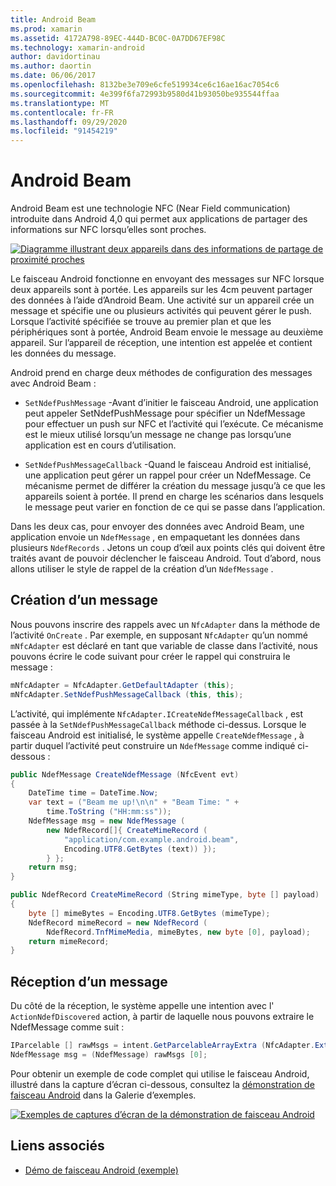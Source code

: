 ```yaml
---
title: Android Beam
ms.prod: xamarin
ms.assetid: 4172A798-89EC-444D-BC0C-0A7DD67EF98C
ms.technology: xamarin-android
author: davidortinau
ms.author: daortin
ms.date: 06/06/2017
ms.openlocfilehash: 8132be3e709e6cfe519934ce6c16ae16ac7054c6
ms.sourcegitcommit: 4e399f6fa72993b9580d41b93050be935544ffaa
ms.translationtype: MT
ms.contentlocale: fr-FR
ms.lasthandoff: 09/29/2020
ms.locfileid: "91454219"
---
```

# <a name="android-beam"></a>Android Beam

Android Beam est une technologie NFC (Near Field communication) introduite dans Android 4,0 qui permet aux applications de partager des informations sur NFC lorsqu’elles sont proches.

[![Diagramme illustrant deux appareils dans des informations de partage de proximité proches](android-beam-images/androidbeam.png)](android-beam-images/androidbeam.png#lightbox)

Le faisceau Android fonctionne en envoyant des messages sur NFC lorsque deux appareils sont à portée. Les appareils sur les 4cm peuvent partager des données à l’aide d’Android Beam. Une activité sur un appareil crée un message et spécifie une ou plusieurs activités qui peuvent gérer le push. Lorsque l’activité spécifiée se trouve au premier plan et que les périphériques sont à portée, Android Beam envoie le message au deuxième appareil. Sur l’appareil de réception, une intention est appelée et contient les données du message.

Android prend en charge deux méthodes de configuration des messages avec Android Beam :

- `SetNdefPushMessage` -Avant d’initier le faisceau Android, une application peut appeler SetNdefPushMessage pour spécifier un NdefMessage pour effectuer un push sur NFC et l’activité qui l’exécute. Ce mécanisme est le mieux utilisé lorsqu’un message ne change pas lorsqu’une application est en cours d’utilisation.

- `SetNdefPushMessageCallback` -Quand le faisceau Android est initialisé, une application peut gérer un rappel pour créer un NdefMessage. Ce mécanisme permet de différer la création du message jusqu’à ce que les appareils soient à portée. Il prend en charge les scénarios dans lesquels le message peut varier en fonction de ce qui se passe dans l’application.

Dans les deux cas, pour envoyer des données avec Android Beam, une application envoie un `NdefMessage` , en empaquetant les données dans plusieurs `NdefRecords` . Jetons un coup d’œil aux points clés qui doivent être traités avant de pouvoir déclencher le faisceau Android. Tout d’abord, nous allons utiliser le style de rappel de la création d’un `NdefMessage` .

## <a name="creating-a-message"></a>Création d’un message

Nous pouvons inscrire des rappels avec un `NfcAdapter` dans la méthode de l’activité `OnCreate` . Par exemple, en supposant `NfcAdapter` qu’un nommé `mNfcAdapter` est déclaré en tant que variable de classe dans l’activité, nous pouvons écrire le code suivant pour créer le rappel qui construira le message :

```csharp
mNfcAdapter = NfcAdapter.GetDefaultAdapter (this);
mNfcAdapter.SetNdefPushMessageCallback (this, this);
```

L’activité, qui implémente `NfcAdapter.ICreateNdefMessageCallback` , est passée à la `SetNdefPushMessageCallback` méthode ci-dessus. Lorsque le faisceau Android est initialisé, le système appelle `CreateNdefMessage` , à partir duquel l’activité peut construire un `NdefMessage` comme indiqué ci-dessous :

```csharp
public NdefMessage CreateNdefMessage (NfcEvent evt)
{
    DateTime time = DateTime.Now;
    var text = ("Beam me up!\n\n" + "Beam Time: " +
        time.ToString ("HH:mm:ss"));
    NdefMessage msg = new NdefMessage (
        new NdefRecord[]{ CreateMimeRecord (
            "application/com.example.android.beam",
            Encoding.UTF8.GetBytes (text)) });
        } };
    return msg;
}

public NdefRecord CreateMimeRecord (String mimeType, byte [] payload)
{
    byte [] mimeBytes = Encoding.UTF8.GetBytes (mimeType);
    NdefRecord mimeRecord = new NdefRecord (
        NdefRecord.TnfMimeMedia, mimeBytes, new byte [0], payload);
    return mimeRecord;
}
```

## <a name="receiving-a-message"></a>Réception d’un message

Du côté de la réception, le système appelle une intention avec l' `ActionNdefDiscovered` action, à partir de laquelle nous pouvons extraire le NdefMessage comme suit :

```csharp
IParcelable [] rawMsgs = intent.GetParcelableArrayExtra (NfcAdapter.ExtraNdefMessages);
NdefMessage msg = (NdefMessage) rawMsgs [0];
```

Pour obtenir un exemple de code complet qui utilise le faisceau Android, illustré dans la capture d’écran ci-dessous, consultez la [démonstration de faisceau Android](/samples/xamarin/monodroid-samples/androidbeamdemo) dans la Galerie d’exemples.

[![Exemples de captures d’écran de la démonstration de faisceau Android](android-beam-images/24.png)](android-beam-images/24.png#lightbox)

## <a name="related-links"></a>Liens associés

- [Démo de faisceau Android (exemple)](/samples/xamarin/monodroid-samples/androidbeamdemo)